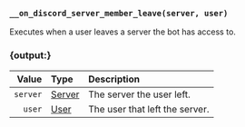 ### `__on_discord_server_member_leave(server, user)`

Executes when a user leaves a server the bot has access to.


### {output:}

|    Value | Type                        | Description                    |
|---------:|:----------------------------|:-------------------------------|
| `server` | [Server](/values/server.md) | The server the user left.      |
|   `user` | [User](/values/user.md)     | The user that left the server. |
